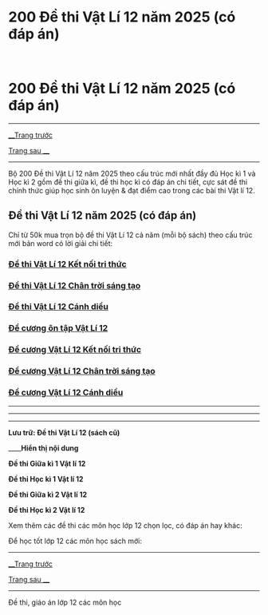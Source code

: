 # 200 Đề thi Vật Lí 12 năm 2025 (có đáp án)

﻿ 

# 200 Đề thi Vật Lí 12 năm 2025 (có đáp án)

* * *

[__Trang trước](https://vietjack.com/de-kiem-tra-lop-12/index.jsp)

[Trang sau __](https://vietjack.com/de-kiem-tra-lop-12/de-thi-giua-ki-1-vat-li-lop-12-co-dap-an-2021.jsp)

* * *

Bộ 200 Đề thi Vật Lí 12 năm 2025 theo cấu trúc mới nhất đầy đủ Học kì 1 và Học kì 2 gồm đề thi giữa kì, đề thi học kì có đáp án chi tiết, cực sát đề thi chính thức giúp học sinh ôn luyện & đạt điểm cao trong các bài thi Vật lí 12.

## Đề thi Vật Lí 12 năm 2025 (có đáp án)

Chỉ từ 50k mua trọn bộ đề thi Vật Lí 12 cả năm (mỗi bộ sách) theo cấu trúc mới bản word có lời giải chi tiết:

### [**Đề thi Vật Lí 12 Kết nối tri thức**](https://vietjack.com/de-kiem-tra-lop-12/de-thi-vat-li-12-ket-noi-tri-thuc.jsp)

### [**Đề thi Vật Lí 12 Chân trời sáng tạo**](https://vietjack.com/de-kiem-tra-lop-12/de-thi-vat-li-12-chan-troi-sang-tao.jsp)

### [**Đề thi Vật Lí 12 Cánh diều**](https://vietjack.com/de-kiem-tra-lop-12/de-thi-vat-li-12-canh-dieu.jsp)

### [**Đề cương ôn tập Vật Lí 12**](https://vietjack.com/de-kiem-tra-lop-12/de-cuong-vat-li-lop-12.jsp)

### [**Đề cương Vật Lí 12 Kết nối tri thức**](https://vietjack.com/de-kiem-tra-lop-12/de-cuong-vat-li-lop-12-ket-noi-tri-thuc.jsp)

### [**Đề cương Vật Lí 12 Chân trời sáng tạo**](https://vietjack.com/de-kiem-tra-lop-12/de-cuong-vat-li-lop-12-chan-troi-sang-tao.jsp)

### [**Đề cương Vật Lí 12 Cánh diều**](https://vietjack.com/de-kiem-tra-lop-12/de-cuong-vat-li-lop-12-canh-dieu.jsp)

* * *

* * *

* * *

**Lưu trữ: Đề thi Vật Lí 12 (sách cũ)**

____**Hiển thị nội dung**

**Đề thi Giữa kì 1 Vật lí 12**

**Đề thi Học kì 1 Vật lí 12**

**Đề thi Giữa kì 2 Vật lí 12**

**Đề thi Học kì 2 Vật lí 12**

Xem thêm các đề thi các môn học lớp 12 chọn lọc, có đáp án hay khác:

Để học tốt lớp 12 các môn học sách mới:

* * *

[__Trang trước](https://vietjack.com/de-kiem-tra-lop-12/index.jsp)

[Trang sau __](https://vietjack.com/de-kiem-tra-lop-12/de-thi-giua-ki-1-vat-li-lop-12-co-dap-an-2021.jsp)

* * *

Đề thi, giáo án lớp 12 các môn học
